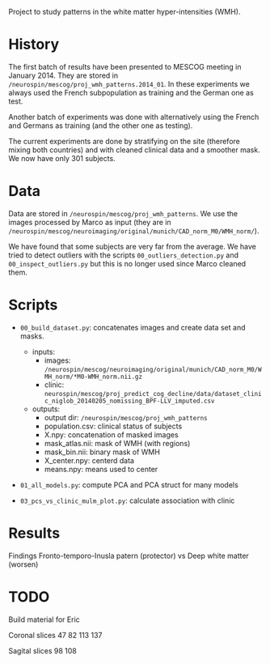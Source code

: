 Project to study patterns in the white matter hyper-intensities (WMH).

# History

The first batch of results have been presented to MESCOG meeting in January 2014.
They are stored in `/neurospin/mescog/proj_wmh_patterns.2014_01`.
In these experiments we always used the French subpopulation as training and the German one as test.

Another batch of experiments was done with alternatively using the French and Germans as training (and the other one as testing).

The current experiments are done by stratifying on the site (therefore mixing both countries) and with cleaned clinical data and a smoother mask.
We now have only 301 subjects.

# Data

Data are stored in `/neurospin/mescog/proj_wmh_patterns`.
We use the images processed by Marco as input (they are in `/neurospin/mescog/neuroimaging/original/munich/CAD_norm_M0/WMH_norm/`).

We have found that some subjects are very far from the average.
We have tried to detect outliers with the scripts `00_outliers_detection.py` and `00_inspect_outliers.py` but this is no longer used since Marco cleaned them.

# Scripts

* `00_build_dataset.py`: concatenates images and create data set and masks.
  * inputs:
    * images: `/neurospin/mescog/neuroimaging/original/munich/CAD_norm_M0/WMH_norm/*M0-WMH_norm.nii.gz`
    * clinic: `neurospin/mescog/proj_predict_cog_decline/data/dataset_clinic_niglob_20140205_nomissing_BPF-LLV_imputed.csv`
  * outputs:
    * output dir: `/neurospin/mescog/proj_wmh_patterns`
    * population.csv: clinical status of subjects
    * X.npy: concatenation of masked images
    * mask_atlas.nii: mask of WMH (with regions)
    * mask_bin.nii: binary mask of WMH
    * X_center.npy: centerd data
    * means.npy: means used to center

* `01_all_models.py`: compute PCA and PCA struct for many models

* `03_pcs_vs_clinic_mulm_plot.py`: calculate association with clinic

# Results
Findings Fronto-temporo-Inusla patern (protector) vs Deep white matter (worsen)

# TODO

Build material for Eric

Coronal slices
47 82 113 137

Sagital slices
98 108
